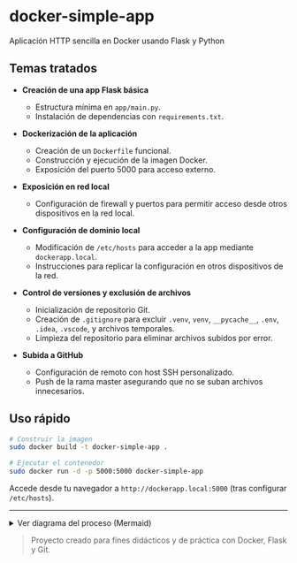 # docker-simple-app

Aplicación HTTP sencilla en Docker usando Flask y Python

## Temas tratados

- **Creación de una app Flask básica**
  - Estructura mínima en `app/main.py`.
  - Instalación de dependencias con `requirements.txt`.

- **Dockerización de la aplicación**
  - Creación de un `Dockerfile` funcional.
  - Construcción y ejecución de la imagen Docker.
  - Exposición del puerto 5000 para acceso externo.

- **Exposición en red local**
  - Configuración de firewall y puertos para permitir acceso desde otros dispositivos en la red local.

- **Configuración de dominio local**
  - Modificación de `/etc/hosts` para acceder a la app mediante `dockerapp.local`.
  - Instrucciones para replicar la configuración en otros dispositivos de la red.

- **Control de versiones y exclusión de archivos**
  - Inicialización de repositorio Git.
  - Creación de `.gitignore` para excluir `.venv`, `venv`, `__pycache__`, `.env`, `.idea`, `.vscode`, y archivos temporales.
  - Limpieza del repositorio para eliminar archivos subidos por error.

- **Subida a GitHub**
  - Configuración de remoto con host SSH personalizado.
  - Push de la rama master asegurando que no se suban archivos innecesarios.

## Uso rápido

```bash
# Construir la imagen
sudo docker build -t docker-simple-app .

# Ejecutar el contenedor
sudo docker run -d -p 5000:5000 docker-simple-app
```

Accede desde tu navegador a `http://dockerapp.local:5000` (tras configurar `/etc/hosts`).

---

<details>
<summary>Ver diagrama del proceso (Mermaid)</summary>

```mermaid
flowchart TD
    A[Inicio] --> B[Crear app Flask en app/main.py]
    B --> C[Crear requirements.txt]
    C --> D[Crear Dockerfile]
    D --> E[Construir imagen Docker]
    E --> F[Ejecutar contenedor y exponer puerto 5000]
    F --> G[Configurar firewall y red local]
    G --> H[Modificar /etc/hosts para dominio local]
    H --> I[Inicializar repo Git y crear .gitignore]
    I --> J[Limpiar archivos indeseados del repo]
    J --> K[Configurar remoto SSH personalizado]
    K --> L[Hacer push a GitHub]
    L --> M[Fin]
```

</details>

> Proyecto creado para fines didácticos y de práctica con Docker, Flask y Git.
